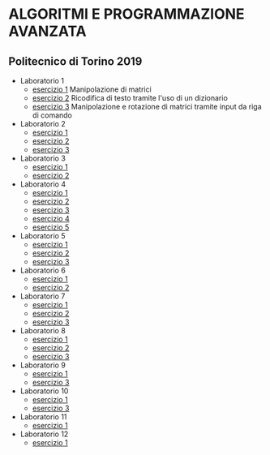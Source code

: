 # ALGORITMI E PROGRAMMAZIONE AVANZATA
## Politecnico di Torino 2019

* Laboratorio 1
  + [esercizio 1](https://github.com/lorenzobellino/APA/tree/master/L01/E01)
    Manipolazione di matrici
  + [esercizio 2](https://github.com/lorenzobellino/APA/tree/master/L01/E02)
    Ricodifica di testo tramite l'uso di un dizionario
  + [esercizio 3](https://github.com/lorenzobellino/APA/tree/master/L01/E03)
    Manipolazione e rotazione di matrici tramite input da riga di comando
* Laboratorio 2
  + [esercizio 1](https://github.com/lorenzobellino/APA/tree/master/L02/E01)
  + [esercizio 2](https://github.com/lorenzobellino/APA/tree/master/L02/E02)
  + [esercizio 3](https://github.com/lorenzobellino/APA/tree/master/L02/E03)
* Laboratorio 3
  + [esercizio 1](https://github.com/lorenzobellino/APA/tree/master/L03/E01)
  + [esercizio 2](https://github.com/lorenzobellino/APA/tree/master/L03/E02)
* Laboratorio 4
  + [esercizio 1](https://github.com/lorenzobellino/APA/tree/master/L04/E01)
  + [esercizio 2](https://github.com/lorenzobellino/APA/tree/master/L04/E02)
  + [esercizio 3](https://github.com/lorenzobellino/APA/tree/master/L04/E03)
  + [esercizio 4](https://github.com/lorenzobellino/APA/tree/master/L04/E04)
  + [esercizio 5](https://github.com/lorenzobellino/APA/tree/master/L04/E05)
* Laboratorio 5
  + [esercizio 1](https://github.com/lorenzobellino/APA/tree/master/L05/E01)
  + [esercizio 2](https://github.com/lorenzobellino/APA/tree/master/L05/E02)
  + [esercizio 3](https://github.com/lorenzobellino/APA/tree/master/L05/E03)
* Laboratorio 6
  + [esercizio 1](https://github.com/lorenzobellino/APA/tree/master/L06/E01)
  + [esercizio 2](https://github.com/lorenzobellino/APA/tree/master/L06/E02)
* Laboratorio 7
  + [esercizio 1](https://github.com/lorenzobellino/APA/tree/master/L07/E01)
  + [esercizio 2](https://github.com/lorenzobellino/APA/tree/master/L07/E02)
  + [esercizio 3](https://github.com/lorenzobellino/APA/tree/master/L07/E03)
* Laboratorio 8
  + [esercizio 1](https://github.com/lorenzobellino/APA/tree/master/L08/E01)
  + [esercizio 2](https://github.com/lorenzobellino/APA/tree/master/L08/E02)
  + [esercizio 3](https://github.com/lorenzobellino/APA/tree/master/L08/E03)
* Laboratorio 9
  + [esercizio 1](https://github.com/lorenzobellino/APA/tree/master/L09/E01)
  + [esercizio 3](https://github.com/lorenzobellino/APA/tree/master/L09/E03)
* Laboratorio 10
  + [esercizio 1](https://github.com/lorenzobellino/APA/tree/master/L10/E01)
  + [esercizio 3](https://github.com/lorenzobellino/APA/tree/master/L10/E03)
* Laboratorio 11
  + [esercizio 1](https://github.com/lorenzobellino/APA/tree/master/L11/E01)
* Laboratorio 12
  + [esercizio 1](https://github.com/lorenzobellino/APA/tree/master/L12/E01)
